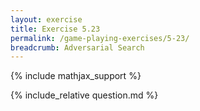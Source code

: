 ```yaml
---
layout: exercise
title: Exercise 5.23
permalink: /game-playing-exercises/5-23/
breadcrumb: Adversarial Search
---
```


{% include mathjax_support %}

<div><i class="arrow-up loader" data-chapter="game-playing-exercises" data-exercise="ex_23" data-rating="0"></i></div>
{% include_relative question.md %}
